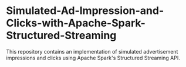 # Simulated-Ad-Impression-and-Clicks-with-Apache-Spark-Structured-Streaming
This repository contains an implementation of simulated advertisement impressions and clicks using Apache Spark's Structured Streaming API.
